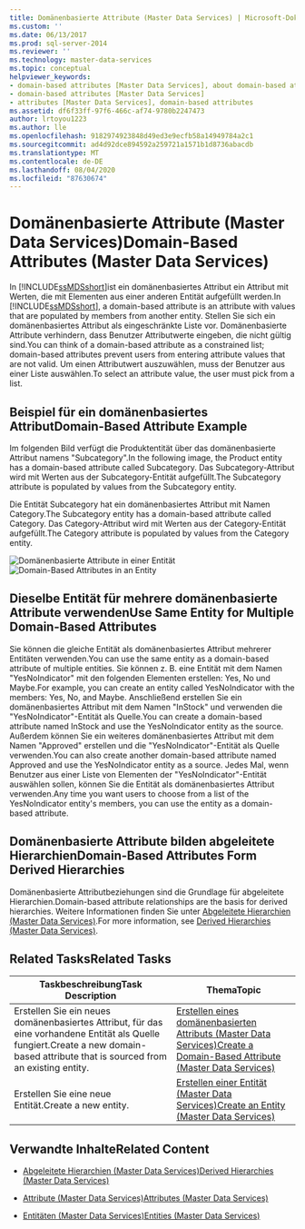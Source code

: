 ```yaml
---
title: Domänenbasierte Attribute (Master Data Services) | Microsoft-Dokumentation
ms.custom: ''
ms.date: 06/13/2017
ms.prod: sql-server-2014
ms.reviewer: ''
ms.technology: master-data-services
ms.topic: conceptual
helpviewer_keywords:
- domain-based attributes [Master Data Services], about domain-based attributes
- domain-based attributes [Master Data Services]
- attributes [Master Data Services], domain-based attributes
ms.assetid: df6f33ff-97f6-466c-af74-9780b2247473
author: lrtoyou1223
ms.author: lle
ms.openlocfilehash: 9182974923848d49ed3e9ecfb58a14949784a2c1
ms.sourcegitcommit: ad4d92dce894592a259721a1571b1d8736abacdb
ms.translationtype: MT
ms.contentlocale: de-DE
ms.lasthandoff: 08/04/2020
ms.locfileid: "87630674"
---
```

# <a name="domain-based-attributes-master-data-services"></a><span data-ttu-id="e610e-102">Domänenbasierte Attribute (Master Data Services)</span><span class="sxs-lookup"><span data-stu-id="e610e-102">Domain-Based Attributes (Master Data Services)</span></span>
  <span data-ttu-id="e610e-103">In [!INCLUDE[ssMDSshort](../includes/ssmdsshort-md.md)]ist ein domänenbasiertes Attribut ein Attribut mit Werten, die mit Elementen aus einer anderen Entität aufgefüllt werden.</span><span class="sxs-lookup"><span data-stu-id="e610e-103">In [!INCLUDE[ssMDSshort](../includes/ssmdsshort-md.md)], a domain-based attribute is an attribute with values that are populated by members from another entity.</span></span> <span data-ttu-id="e610e-104">Stellen Sie sich ein domänenbasiertes Attribut als eingeschränkte Liste vor. Domänenbasierte Attribute verhindern, dass Benutzer Attributwerte eingeben, die nicht gültig sind.</span><span class="sxs-lookup"><span data-stu-id="e610e-104">You can think of a domain-based attribute as a constrained list; domain-based attributes prevent users from entering attribute values that are not valid.</span></span> <span data-ttu-id="e610e-105">Um einen Attributwert auszuwählen, muss der Benutzer aus einer Liste auswählen.</span><span class="sxs-lookup"><span data-stu-id="e610e-105">To select an attribute value, the user must pick from a list.</span></span>

## <a name="domain-based-attribute-example"></a><span data-ttu-id="e610e-106">Beispiel für ein domänenbasiertes Attribut</span><span class="sxs-lookup"><span data-stu-id="e610e-106">Domain-Based Attribute Example</span></span>
 <span data-ttu-id="e610e-107">Im folgenden Bild verfügt die Produktentität über das domänenbasierte Attribut namens "Subcategory".</span><span class="sxs-lookup"><span data-stu-id="e610e-107">In the following image, the Product entity has a domain-based attribute called Subcategory.</span></span> <span data-ttu-id="e610e-108">Das Subcategory-Attribut wird mit Werten aus der Subcategory-Entität aufgefüllt.</span><span class="sxs-lookup"><span data-stu-id="e610e-108">The Subcategory attribute is populated by values from the Subcategory entity.</span></span>

 <span data-ttu-id="e610e-109">Die Entität Subcategory hat ein domänenbasiertes Attribut mit Namen Category.</span><span class="sxs-lookup"><span data-stu-id="e610e-109">The Subcategory entity has a domain-based attribute called Category.</span></span> <span data-ttu-id="e610e-110">Das Category-Attribut wird mit Werten aus der Category-Entität aufgefüllt.</span><span class="sxs-lookup"><span data-stu-id="e610e-110">The Category attribute is populated by values from the Category entity.</span></span>

 <span data-ttu-id="e610e-111">![Domänenbasierte Attribute in einer Entität](../../2014/master-data-services/media/mds-conc-domain-based-attribute-conceptual.gif "Domänenbasierte Attribute in einer Entität")</span><span class="sxs-lookup"><span data-stu-id="e610e-111">![Domain-Based Attributes in an Entity](../../2014/master-data-services/media/mds-conc-domain-based-attribute-conceptual.gif "Domain-Based Attributes in an Entity")</span></span>

## <a name="use-same-entity-for-multiple-domain-based-attributes"></a><span data-ttu-id="e610e-112">Dieselbe Entität für mehrere domänenbasierte Attribute verwenden</span><span class="sxs-lookup"><span data-stu-id="e610e-112">Use Same Entity for Multiple Domain-Based Attributes</span></span>
 <span data-ttu-id="e610e-113">Sie können die gleiche Entität als domänenbasiertes Attribut mehrerer Entitäten verwenden.</span><span class="sxs-lookup"><span data-stu-id="e610e-113">You can use the same entity as a domain-based attribute of multiple entities.</span></span> <span data-ttu-id="e610e-114">Sie können z. B. eine Entität mit dem Namen "YesNoIndicator" mit den folgenden Elementen erstellen: Yes, No und Maybe.</span><span class="sxs-lookup"><span data-stu-id="e610e-114">For example, you can create an entity called YesNoIndicator with the members: Yes, No, and Maybe.</span></span> <span data-ttu-id="e610e-115">Anschließend erstellen Sie ein domänenbasiertes Attribut mit dem Namen "InStock" und verwenden die "YesNoIndicator"-Entität als Quelle.</span><span class="sxs-lookup"><span data-stu-id="e610e-115">You can create a domain-based attribute named InStock and use the YesNoIndicator entity as the source.</span></span> <span data-ttu-id="e610e-116">Außerdem können Sie ein weiteres domänenbasiertes Attribut mit dem Namen "Approved" erstellen und die "YesNoIndicator"-Entität als Quelle verwenden.</span><span class="sxs-lookup"><span data-stu-id="e610e-116">You can also create another domain-based attribute named Approved and use the YesNoIndicator entity as a source.</span></span> <span data-ttu-id="e610e-117">Jedes Mal, wenn Benutzer aus einer Liste von Elementen der "YesNoIndicator"-Entität auswählen sollen, können Sie die Entität als domänenbasiertes Attribut verwenden.</span><span class="sxs-lookup"><span data-stu-id="e610e-117">Any time you want users to choose from a list of the YesNoIndicator entity's members, you can use the entity as a domain-based attribute.</span></span>

## <a name="domain-based-attributes-form-derived-hierarchies"></a><span data-ttu-id="e610e-118">Domänenbasierte Attribute bilden abgeleitete Hierarchien</span><span class="sxs-lookup"><span data-stu-id="e610e-118">Domain-Based Attributes Form Derived Hierarchies</span></span>
 <span data-ttu-id="e610e-119">Domänenbasierte Attributbeziehungen sind die Grundlage für abgeleitete Hierarchien.</span><span class="sxs-lookup"><span data-stu-id="e610e-119">Domain-based attribute relationships are the basis for derived hierarchies.</span></span> <span data-ttu-id="e610e-120">Weitere Informationen finden Sie unter [Abgeleitete Hierarchien &#40;Master Data Services&#41;](derived-hierarchies-master-data-services.md).</span><span class="sxs-lookup"><span data-stu-id="e610e-120">For more information, see [Derived Hierarchies &#40;Master Data Services&#41;](derived-hierarchies-master-data-services.md).</span></span>

## <a name="related-tasks"></a><span data-ttu-id="e610e-121">Related Tasks</span><span class="sxs-lookup"><span data-stu-id="e610e-121">Related Tasks</span></span>

|<span data-ttu-id="e610e-122">Taskbeschreibung</span><span class="sxs-lookup"><span data-stu-id="e610e-122">Task Description</span></span>|<span data-ttu-id="e610e-123">Thema</span><span class="sxs-lookup"><span data-stu-id="e610e-123">Topic</span></span>|
|----------------------|-----------|
|<span data-ttu-id="e610e-124">Erstellen Sie ein neues domänenbasiertes Attribut, für das eine vorhandene Entität als Quelle fungiert.</span><span class="sxs-lookup"><span data-stu-id="e610e-124">Create a new domain-based attribute that is sourced from an existing entity.</span></span>|[<span data-ttu-id="e610e-125">Erstellen eines domänenbasierten Attributs &#40;Master Data Services&#41;</span><span class="sxs-lookup"><span data-stu-id="e610e-125">Create a Domain-Based Attribute &#40;Master Data Services&#41;</span></span>](../../2014/master-data-services/create-a-domain-based-attribute-master-data-services.md)|
|<span data-ttu-id="e610e-126">Erstellen Sie eine neue Entität.</span><span class="sxs-lookup"><span data-stu-id="e610e-126">Create a new entity.</span></span>|[<span data-ttu-id="e610e-127">Erstellen einer Entität &#40;Master Data Services&#41;</span><span class="sxs-lookup"><span data-stu-id="e610e-127">Create an Entity &#40;Master Data Services&#41;</span></span>](../../2014/master-data-services/create-an-entity-master-data-services.md)|

## <a name="related-content"></a><span data-ttu-id="e610e-128">Verwandte Inhalte</span><span class="sxs-lookup"><span data-stu-id="e610e-128">Related Content</span></span>

-   [<span data-ttu-id="e610e-129">Abgeleitete Hierarchien &#40;Master Data Services&#41;</span><span class="sxs-lookup"><span data-stu-id="e610e-129">Derived Hierarchies &#40;Master Data Services&#41;</span></span>](derived-hierarchies-master-data-services.md)

-   [<span data-ttu-id="e610e-130">Attribute &#40;Master Data Services&#41;</span><span class="sxs-lookup"><span data-stu-id="e610e-130">Attributes &#40;Master Data Services&#41;</span></span>](../../2014/master-data-services/attributes-master-data-services.md)

-   [<span data-ttu-id="e610e-131">Entitäten &#40;Master Data Services&#41;</span><span class="sxs-lookup"><span data-stu-id="e610e-131">Entities &#40;Master Data Services&#41;</span></span>](../../2014/master-data-services/entities-master-data-services.md)


